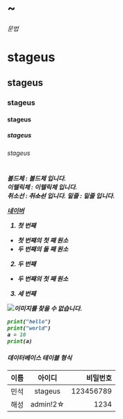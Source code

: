 # <h1> ~ <h6> 문법
# stageus
## stageus
### stageus
#### stageus
##### stageus
###### stageus

# <b> <i> <del> <ins>
볼드체 : **볼드체** 입니다.  
이텔릭체 : *이텔릭체* 입니다.  
취소선 : ~~취소선~~ 입니다.
밑줄 : __밑줄__ 입니다.

[네이버](https://www.naver.com)

1. 첫 번째  
  - 첫 번째의 첫 째 원소  
  - 두 번째의 둘 째 원소  
2. 두 번째  
  - 두 번째의 첫 째 원소  
3. 세 번째

![이미지를 찾을 수 없습니다.](https://img1.daumcdn.net/thumb/R720x0.q80/?scode=mtistory2&fname=http%3A%2F%2Fcfile7.uf.tistory.com%2Fimage%2F24283C3858F778CA2EFABE)

```python
print("hello")
print("world")
a = 10
print(a)
```

#### 데이터베이스 테이블 형식  
|이름|아이디|비밀번호|  
|----|:---:|------:|  
|민석|stageus|123456789|  
|해성|admin!2☆|1234|  
